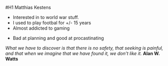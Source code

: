 #H1 Matthias Kestens

+ Interested in to world war stuff.
+ I used to play footbal for +/- 15 years
+ Almost addicted to gaming

- Bad at planning and good at procastinating

*What we have to discover is that there is no safety, that seeking is painful, and that when we imagine that we have found it, we don’t like it.*
**Alan W. Watts**
